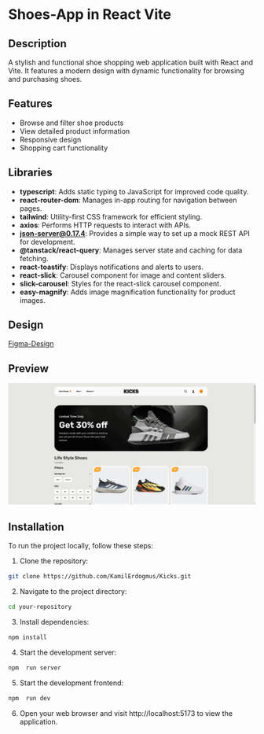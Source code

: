 # Shoes-App in React Vite

## Description

A stylish and functional shoe shopping web application built with React and Vite. It features a modern design with dynamic functionality for browsing and purchasing shoes.

## Features

- Browse and filter shoe products
- View detailed product information
- Responsive design
- Shopping cart functionality

## Libraries

- **typescript**: Adds static typing to JavaScript for improved code quality.
- **react-router-dom**: Manages in-app routing for navigation between pages.
- **tailwind**: Utility-first CSS framework for efficient styling.
- **axios**: Performs HTTP requests to interact with APIs.
- **json-server@0.17.4**: Provides a simple way to set up a mock REST API for development.
- **@tanstack/react-query**: Manages server state and caching for data fetching.
- **react-toastify**: Displays notifications and alerts to users.
- **react-slick**: Carousel component for image and content sliders.
- **slick-carousel**: Styles for the react-slick carousel component.
- **easy-magnify**: Adds image magnification functionality for product images.

## Design

[Figma-Design](https://www.figma.com/community/file/1214498651988846999)

## Preview

![](/public/SHOE-GIF.gif)

## Installation

To run the project locally, follow these steps:

1. Clone the repository:

```bash
git clone https://github.com/KamilErdogmus/Kicks.git
```

2. Navigate to the project directory:

```bash
cd your-repository
```

3. Install dependencies:

```bash
npm install
```

4. Start the development server:

```bash
npm  run server
```

5. Start the development frontend:

```bash
npm  run dev
```

6. Open your web browser and visit http://localhost:5173 to view the application.
